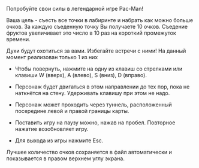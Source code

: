 Попробуйте свои силы в легендарной игре Pac-Man!

Ваша цель - съесть все точки в лабиринте и набрать как можно больше очков.
За каждую съеденную точку Вы получаете 10 очков. Съедение фруктов увеличивает это число в 10 раз на короткий промежуток времени.
    
Духи будут охотиться за вами. Избегайте встречи с ними! На данный момент реализован только 1 из них

- Чтобы повернуть, нажмите на одну из клавиш со стрелками или клавиши W (вверх), A (влево), S (вниз), D (вправо).
- Персонаж будет двигаться в этом направлении до тех пор, пока не наткнётся на стену. Удерживать клавишу при этом не надо.
- Персонаж может проходить через туннель, расположенный посередине левой и правой границы карты.

- Поставить игру на паузу можно, нажав на пробел. Повторное нажатие возобновляет игру.

- Для выхода из игры нажмите Esc.

Лучшее количество очков сохраняется в файл автоматически и показывается в правом верхнем углу экрана.
